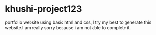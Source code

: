 # khushi-project123
portfolio website using basic html and css,
I try my best to generate this website.I am really sorry because i am not able to complete it.
